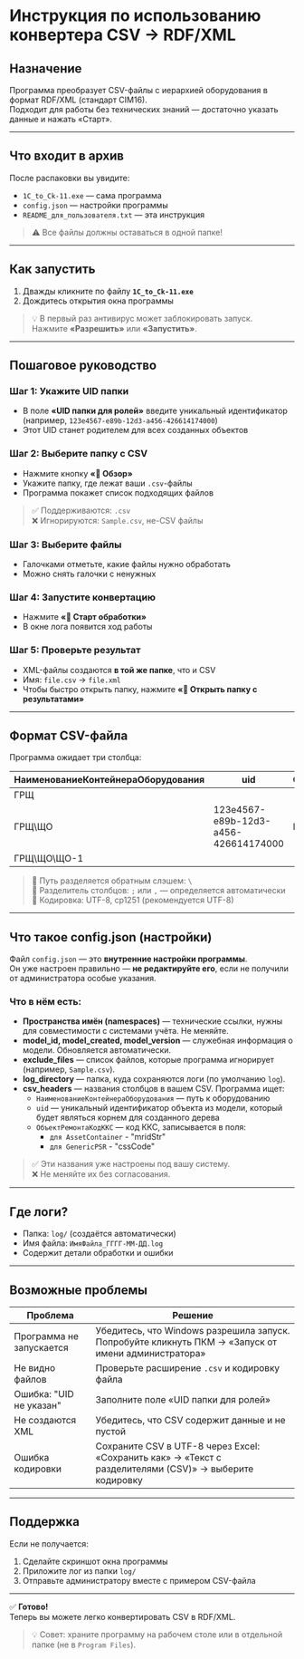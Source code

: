 # Инструкция по использованию конвертера CSV → RDF/XML

## Назначение

Программа преобразует CSV-файлы с иерархией оборудования в формат RDF/XML (стандарт CIM16).  
Подходит для работы без технических знаний — достаточно указать данные и нажать «Старт».

---

## Что входит в архив

После распаковки вы увидите:

- `1C_to_Ck-11.exe` — сама программа
- `config.json` — настройки программы
- `README_для_пользователя.txt` — эта инструкция

> ⚠️ Все файлы должны оставаться в одной папке!

---

## Как запустить

1. Дважды кликните по файлу **`1C_to_Ck-11.exe`**
2. Дождитесь открытия окна программы

> 💡 В первый раз антивирус может заблокировать запуск.  
> Нажмите **«Разрешить»** или **«Запустить»**.

---

## Пошаговое руководство

### Шаг 1: Укажите UID папки

- В поле **«UID папки для ролей»** введите уникальный идентификатор (например, `123e4567-e89b-12d3-a456-426614174000`)
- Этот UID станет родителем для всех созданных объектов

### Шаг 2: Выберите папку с CSV

- Нажмите кнопку **«📂 Обзор»**
- Укажите папку, где лежат ваши `.csv`-файлы
- Программа покажет список подходящих файлов

> ✅ Поддерживаются: `.csv`  
> ❌ Игнорируются: `Sample.csv`, не-CSV файлы

### Шаг 3: Выберите файлы

- Галочками отметьте, какие файлы нужно обработать
- Можно снять галочки с ненужных

### Шаг 4: Запустите конвертацию

- Нажмите **«🚀 Старт обработки»**
- В окне лога появится ход работы

### Шаг 5: Проверьте результат

- XML-файлы создаются **в той же папке**, что и CSV
- Имя: `file.csv` → `file.xml`
- Чтобы быстро открыть папку, нажмите **«📁 Открыть папку с результатами»**

---

## Формат CSV-файла

Программа ожидает три столбца:

| НаименованиеКонтейнераОборудования | uid                                  | ОбъектРемонтаКодККС |
| ---------------------------------- | ------------------------------------ | ------------------- |
| ГРЩ                                |                                      |                     |
| ГРЩ\ЩО                             | 123e4567-e89b-12d3-a456-426614174000 | ККС-001             |
| ГРЩ\ЩО\ЩО-1                        |                                      |                     |

> 🔹 Путь разделяется обратным слэшем: `\`  
> 🔹 Разделитель столбцов: `;` или `,` — определяется автоматически  
> 🔹 Кодировка: UTF-8, cp1251 (рекомендуется UTF-8)

---

## Что такое config.json (настройки)

Файл `config.json` — это **внутренние настройки программы**.  
Он уже настроен правильно — **не редактируйте его**, если не получили от администратора особые указания.

### Что в нём есть:

- **Пространства имён (namespaces)** — технические ссылки, нужны для совместимости с системами учёта. Не меняйте.
- **model_id, model_created, model_version** — служебная информация о модели. Обновляется автоматически.
- **exclude_files** — список файлов, которые программа игнорирует (например, `Sample.csv`).
- **log_directory** — папка, куда сохраняются логи (по умолчанию `log`).
- **csv_headers** — названия столбцов в вашем CSV. Программа ищет:
  - `НаименованиеКонтейнераОборудования` — путь к оборудованию
  - `uid` — уникальный идентификатор объекта из модели, который будет являться корнем для созданного дерева
  - `ОбъектРемонтаКодККС` — код ККС, записывается в поля:
    - `для AssetContainer` - "mridStr"
    - `для GenericPSR` - "cssCode"

> ✅ Эти названия уже настроены под вашу систему.  
> ❌ Не меняйте их без согласования.

---

## Где логи?

- Папка: `log/` (создаётся автоматически)
- Имя файла: `ИмяФайла_ГГГГ-ММ-ДД.log`
- Содержит детали обработки и ошибки

---

## Возможные проблемы

| Проблема                 | Решение                                                                                                 |
| ------------------------ | ------------------------------------------------------------------------------------------------------- |
| Программа не запускается | Убедитесь, что Windows разрешила запуск. Попробуйте кликнуть ПКМ → «Запуск от имени администратора»     |
| Не видно файлов          | Проверьте расширение `.csv` и кодировку файла                                                           |
| Ошибка: "UID не указан"  | Заполните поле «UID папки для ролей»                                                                    |
| Не создаются XML         | Убедитесь, что CSV содержит данные и не пустой                                                          |
| Ошибка кодировки         | Сохраните CSV в UTF-8 через Excel: «Сохранить как» → «Текст с разделителями (CSV)» → выберите кодировку |

---

## Поддержка

Если не получается:

1. Сделайте скриншот окна программы
2. Приложите лог из папки `log/`
3. Отправьте администратору вместе с примером CSV-файла

---

✅ **Готово!**  
Теперь вы можете легко конвертировать CSV в RDF/XML.

> 💡 Совет: храните программу на рабочем столе или в отдельной папке (не в `Program Files`).
